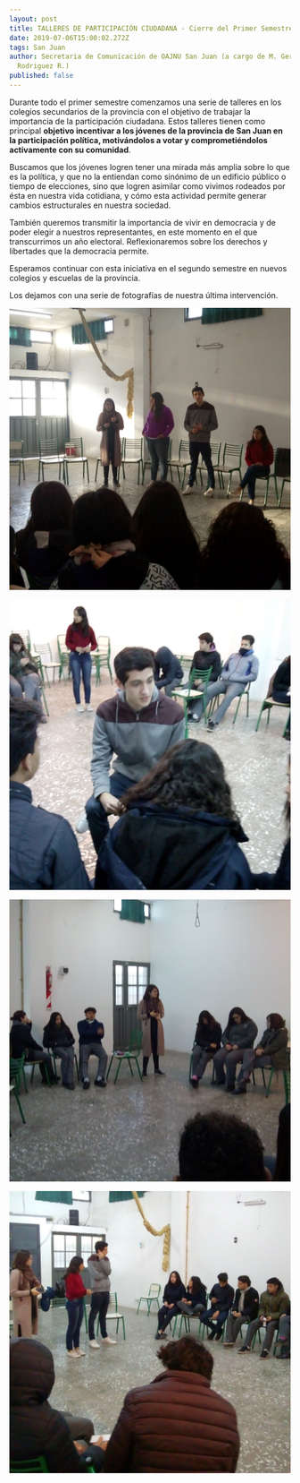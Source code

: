 ```yaml
---
layout: post
title: TALLERES DE PARTICIPACIÓN CIUDADANA - Cierre del Primer Semestre
date: 2019-07-06T15:00:02.272Z
tags: San Juan
author: Secretaria de Comunicación de OAJNU San Juan (a cargo de M. German
  Rodriguez R.)
published: false
---
```

Durante todo el primer semestre comenzamos una serie de talleres en los colegios secundarios de la provincia con el objetivo de trabajar la importancia de la participación ciudadana. Estos talleres tienen como principal **objetivo incentivar a los jóvenes de la provincia de San Juan en la participación política, motivándolos a votar y comprometiéndolos activamente con su comunidad**.

Buscamos que los jóvenes logren tener una mirada más amplia sobre lo que es la política, y que no la entiendan como sinónimo de un edificio público o tiempo de elecciones, sino que logren asimilar como vivimos rodeados por ésta en nuestra vida cotidiana, y cómo esta actividad permite generar cambios estructurales en nuestra sociedad.

También queremos transmitir la importancia de vivir en democracia y de poder elegir a nuestros representantes, en este momento en el que transcurrimos un año electoral. Reflexionaremos sobre los derechos y libertades que la democracia permite.

Esperamos continuar con esta iniciativa en el segundo semestre en nuevos colegios y escuelas de la provincia.

Los dejamos con una serie de fotografías de nuestra última intervención.

![](/assets/uploads/img_20190702_094244.jpg)

![](/assets/uploads/img_20190702_082835.jpg)

![](/assets/uploads/img_20190702_084125.jpg)

![](/assets/uploads/img_20190702_082344.jpg)
